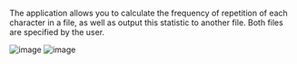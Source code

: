 The application allows you to calculate the frequency of repetition of each character in a file, as well as output this statistic to another file. Both files are specified by the user.


![image](https://user-images.githubusercontent.com/117041301/218864324-76697d2f-b678-4f8e-afd8-51eba39ea3b0.png)
![image](https://user-images.githubusercontent.com/117041301/218864425-70110bf2-6f26-4e6d-adcd-7c1ca1dfe117.png)
